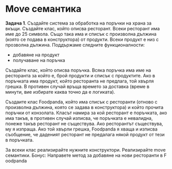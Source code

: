 # Move семантика

**Задача 1**. Създайте система за обработка на поръчки на храна за вкъщи. Създайте клас, който описва ресторант. Всеки ресторант има име до 25 символа. Също така има и списък с произволна дължина (която се подава в конструктора) от продукти. Всеки продукт е низ с прозволна дължина. Поддържаме следните функционалности:
- добавяне на продукт
- получаване на поръчка

Създайте клас, който описва поръчка. Всяка поръчка има име на ресторанта за който е, брой продукти и списък с продуктите. Ако в поръчката има продукт, който ресторанта не предлага, той хвърля грешка. В противен случай връща времето за доставка (време в минути, вие избирате каква точно да е логиката). 

Създаите клас Foodpanda, който има списък с ресторанти (отново с произволна дължина, която се задава в конструктора) и който прочита поръчки от конзолата. Класът намира за кой ресторант е поръчката, ако има такъв, в противен случай изписва, че поръчката е невалидна, понеже такъв ресторант не съществува. Ако ресторантът съществува, му я изпраща. Ако той хвърли грешка, Foodpanda я хваща и изписва съобщение, че даденият ресторант не предалага някой продукт от тези в поръчката. 

За всеки клас реализирайте нужните конструктори. Реализирайте move семантики. Бонус: Направете метод за добавяне на нови ресторанти в F oodpanda